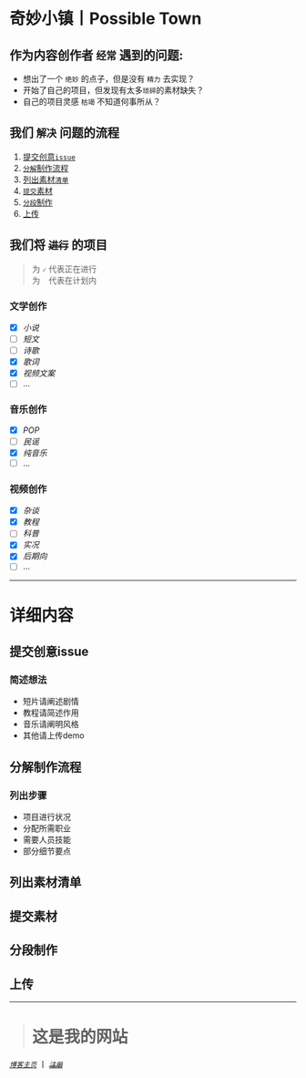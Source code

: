 # 奇妙小镇丨Possible Town
## 作为内容创作者 `经常` 遇到的问题:   
* 想出了一个 `绝妙` 的点子，但是没有 `精力` 去实现？   
* 开始了自己的项目，但发现有太多`琐碎`的素材缺失？
* 自己的项目灵感 `枯竭` 不知道何事所从？
## 我们 `解决` 问题的流程
1. [提交创意`issue`](#提交创意issue)
2. [`分解`制作流程](#分解制作流程)
3. [列出素材`清单`](#列出素材清单)
4. [`提交`素材](#提交素材)
5. [`分段`制作](#分段制作)
6. [上传](#上传)  
## 我们将 ~~`进行`~~ 的项目 
> 为 `✓` 代表正在进行  
> 为 ` ` 代表在计划内
### 文学创作
- [x] *小说*   
- [ ] *短文*
- [ ] *诗歌*
- [x] *歌词*
- [x] *视频文案*
- [ ] ...
### 音乐创作  
- [x] *POP*  
- [ ] *民谣*  
- [x] *纯音乐*
- [ ]  ...
### 视频创作
- [x] *杂谈*  
- [x] _教程_  
- [ ] _科普_  
- [x] _实况_  
- [x] _后期向_
- [ ]  ...

***

# 详细内容
## 提交创意issue
### 简述想法
- 短片请阐述剧情
- 教程请简述作用
- 音乐请阐明风格
- 其他请上传demo
## 分解制作流程
### 列出步骤
- 项目进行状况
- 分配所需职业
- 需要人员技能
- 部分细节要点
## 列出素材清单
## 提交素材
## 分段制作
## 上传

***

> # 这是我的网站  
[_`博客主页`_](https://phantomking.top) 丨 
[~~_`注册`_~~](https://phantomking.top/wp-admin)  

